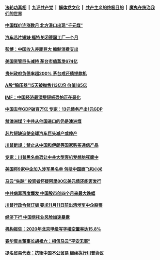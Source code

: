 

####  [法轮功真相](../../../../basic/blob/master/README.md?t=01201831) &nbsp;|&nbsp; [九评共产党](../../../../9ping.md/blob/master/README.md?t=01201831) &nbsp;|&nbsp; [解体党文化](../../../../jtdwh.md/blob/master/README.md?t=01201831)  &nbsp;|&nbsp; [共产主义的终极目的](../../../../gczydzjmd.md/blob/master/README.md?t=01201831) &nbsp;|&nbsp; [魔鬼在统治我们的世界](../../../../mgztzwmdsj.md/blob/master/README.md?t=01201831) 

#### [中国煤价连涨数月 北方港口出现“千元煤”](../pages/soh7/465515.md?t=01201831) 
#### [汽车芯片短缺 福特关闭德国工厂一个月](../pages/soh7/465503.md?t=01201831) 
#### [彭博：中国收入差距巨大 抑制消费支出](../pages/soh7/465485.md?t=01201831) 
#### [美国资管巨头减持 茅台市值蒸发674亿](../pages/soh7/465467.md?t=01201831) 
#### [贵州政府负债率超200% 茅台成还债提款机](../pages/soh7/465149.md?t=01201831) 
#### [A股“稳压器”15天被抛售113亿份 价值185亿](../pages/soh7/465122.md?t=01201831) 
#### [IMF：中国经济最深层短板恐怕正在恶化](../pages/soh7/465104.md?t=01201831) 
#### [中国去年GDP破百万亿 专家：13元债务产出1元GDP](../pages/soh7/465083.md?t=01201831) 
#### [禁澳洲煤？中共从他国进口的仍是澳洲煤](../pages/soh7/464621.md?t=01201831) 
#### [芯片短缺迫使全球汽车巨头减产或停产 ](../pages/soh7/464261.md?t=01201831) 
#### [川普新规：禁止从中国和伊朗等国家购买通信产品](../pages/soh7/464258.md?t=01201831) 
#### [专家：川普黑名单恐让中共大型客机梦想胎死腹中](../pages/soh7/464246.md?t=01201831) 
#### [美国将9家中企加入涉军黑名单 包括中国商飞和小米](../pages/soh7/464003.md?t=01201831) 
#### [马云“失踪”  投资者怀疑阿里80亿美元债还能否发行](../pages/soh7/463898.md?t=01201831) 
#### [中共病毒再度爆发 中国股市创四个月来最大跌幅](../pages/soh7/463874.md?t=01201831) 
#### [川普行政令修订版 要求11月11日前出清涉军中企股票](../pages/soh7/463862.md?t=01201831) 
#### [经济下行 中国信托业风险加速暴露](../pages/soh7/463538.md?t=01201831) 
#### [机构报告：2020年北京甲级写字楼空置率达15.8%](../pages/soh7/463535.md?t=01201831) 
#### [春华资本董事长胡祖六：相信马云“平安无事”](../pages/soh7/463484.md?t=01201831) 
#### [提名贸易代表：抗衡中国不公贸易  继续执行川普协议](../pages/soh7/463310.md?t=01201831) 
